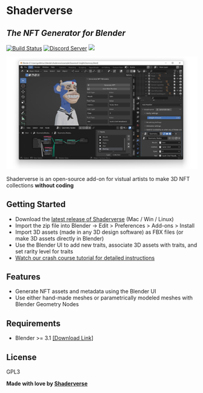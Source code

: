 # Shaderverse
## _The NFT Generator for Blender_


[![Build Status](https://travis-ci.org/joemccann/dillinger.svg?branch=master)](https://app.travis-ci.com/github/shaderverse/shaderverse) [![Discord Server](https://img.shields.io/discord/883779420723249152?label=discord&logo=discord&logoColor=white)](https://discord.gg/QJwddbDabF)  [![](https://img.shields.io/twitter/follow/shaderverse?style=social)](https://twitter.com/shaderverse)

![Shaderverse Demo](./.github/images/harmony-blue-apes.jpg)


Shaderverse is an open-source add-on for vistual artists to make 3D NFT collections **without coding**
## Getting Started


- Download the [latest release of Shaderverse](https://github.com/shaderverse/shaderverse/releases/download/v1.0.11.12/shaderverse-1.0.11.12.zip) (Mac / Win / Linux)
- Import the zip file into Blender -> Edit > Preferences > Add-ons > Install
- Import 3D assets (made in any 3D design software) as FBX files (or make 3D assets directly in Blender)
- Use the Blender UI to add new traits, associate 3D assets with traits, and set rarity level for traits
- [Watch our crash course tutorial for detailed instructions](https://twitter.com/shaderverse/status/1508949276675637248?s=20&t=kjYfoS_B9vPkHvDjkkQacw)

## Features

- Generate NFT assets and metadata using the Blender UI
- Use either hand-made meshes or parametrically modeled meshes with Blender Geometry Nodes


## Requirements
- Blender >= 3.1 [[Download Link]](https://www.blender.org/DOWNLOAD/) 



## License

GPL3

**Made with love by [Shaderverse](https://shaderverse.com)**

